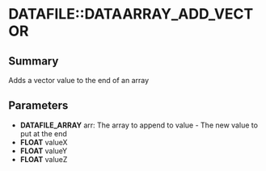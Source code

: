 # DATAFILE::DATAARRAY_ADD_VECTOR

## Summary
Adds a vector value to the end of an array

## Parameters
* **DATAFILE_ARRAY** arr: The array to append to value - The new value to put at the end
* **FLOAT** valueX
* **FLOAT** valueY
* **FLOAT** valueZ